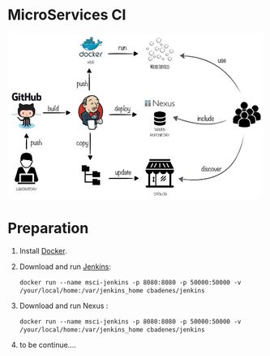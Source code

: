 # MicroServices CI

<img src="https://raw.githubusercontent.com/cbadenes/microservices-ci/master/images/microservices-architecture.png"/>

# Preparation
1. Install [Docker](https://www.docker.com).
2. Download and run [Jenkins](https://github.com/cbadenes/docker-jenkins):

    ```
    docker run --name msci-jenkins -p 8080:8080 -p 50000:50000 -v /your/local/home:/var/jenkins_home cbadenes/jenkins
    ```

3. Download and run Nexus :

    ```
    docker run --name msci-jenkins -p 8080:8080 -p 50000:50000 -v /your/local/home:/var/jenkins_home cbadenes/jenkins
    ```
4. to be continue....
